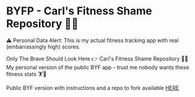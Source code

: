 # BYFP - Carl's Fitness Shame Repository 🤦‍♂️

⚠️ Personal Data Alert: This is my actual fitness tracking app with real (embarrassingly high) scores.

Only The Brave Should Look Here 👉 Carl's Fitness Shame Repository 🤦‍♂️
My personal version of the public BYF app - trust me nobody wants these fitness stats 🏋️🤔

Public BYF version with instructions and a repo to fork available [HERE](https://github.com/TheBIMsider/BYF)
